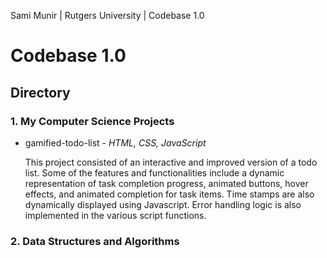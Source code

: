 Sami Munir | Rutgers University | Codebase 1.0
# Codebase 1.0
## Directory
### 1. My Computer Science Projects
* gamified-todo-list - *HTML, CSS, JavaScript*

    This project consisted of an  interactive and improved version of a todo list. Some of the features and functionalities include a dynamic representation of task completion progress, animated buttons, hover effects, and animated completion for task items. Time stamps are also dynamically displayed using Javascript. Error handling logic is also implemented in the various script functions.
### 2. Data Structures and Algorithms
